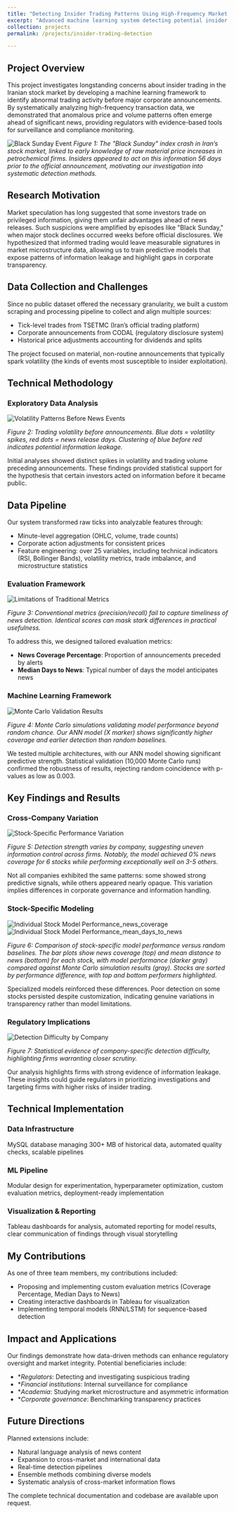 ```yaml
---
title: "Detecting Insider Trading Patterns Using High-Frequency Market Data"
excerpt: "Advanced machine learning system detecting potential insider trading patterns in Iran stock market using high-frequency tick data and news analysis" #<br/><img src='/images/500x300.png'>"
collection: projects
permalink: /projects/insider-trading-detection

---
```


## Project Overview

This project investigates longstanding concerns about insider trading in the Iranian stock market by developing a machine learning framework to identify abnormal trading activity before major corporate announcements. By systematically analyzing high-frequency transaction data, we demonstrated that anomalous price and volume patterns often emerge ahead of significant news, providing regulators with evidence-based tools for surveillance and compliance monitoring.

![Black Sunday Event](../images/insider-trading/fig1.png)
*Figure 1: The "Black Sunday" index crash in Iran’s stock market, linked to early knowledge of raw material price increases in petrochemical firms. Insiders appeared to act on this information 56 days prior to the official announcement, motivating our investigation into systematic detection methods.*



## Research Motivation

Market speculation has long suggested that some investors trade on privileged information, giving them unfair advantages ahead of news releases. Such suspicions were amplified by episodes like "Black Sunday," when major stock declines occurred weeks before official disclosures. We hypothesized that informed trading would leave measurable signatures in market microstructure data, allowing us to train predictive models that expose patterns of information leakage and highlight gaps in corporate transparency.


## Data Collection and Challenges

Since no public dataset offered the necessary granularity, we built a custom scraping and processing pipeline to collect and align multiple sources:

- Tick-level trades from TSETMC (Iran’s official trading platform)
- Corporate announcements from CODAL (regulatory disclosure system)
- Historical price adjustments accounting for dividends and splits

The project focused on material, non-routine announcements that typically spark volatility (the kinds of events most susceptible to insider exploitation).


## Technical Methodology

### Exploratory Data Analysis

![Volatility Patterns Before News Events](../images/insider-trading/fig2.png)

*Figure 2: Trading volatility before announcements. Blue dots = volatility spikes, red dots = news release days. Clustering of blue before red indicates potential information leakage.*

Initial analyses showed distinct spikes in volatility and trading volume preceding announcements. These findings provided statistical support for the hypothesis that certain investors acted on information before it became public.


## Data Pipeline

Our system transformed raw ticks into analyzable features through:

- Minute-level aggregation (OHLC, volume, trade counts)
- Corporate action adjustments for consistent prices
- Feature engineering: over 25 variables, including technical indicators (RSI, Bollinger Bands), volatility metrics, trade imbalance, and microstructure statistics


### Evaluation Framework

![Limitations of Traditional Metrics](../images/insider-trading/fig3.png)

*Figure 3: Conventional metrics (precision/recall) fail to capture timeliness of news detection. Identical scores can mask stark differences in practical usefulness.*

To address this, we designed tailored evaluation metrics:

- **News Coverage Percentage**: Proportion of announcements preceded by alerts
- **Median Days to News**: Typical number of days the model anticipates news


### Machine Learning Framework

![Monte Carlo Validation Results](../images/insider-trading/fig4.png)

*Figure 4: Monte Carlo simulations validating model performance beyond random chance. Our ANN model (X marker) shows significantly higher coverage and earlier detection than random baselines.*

We tested multiple architectures, with our ANN model showing significant predictive strength. Statistical validation (10,000 Monte Carlo runs) confirmed the robustness of results, rejecting random coincidence with p-values as low as 0.003.


## Key Findings and Results

### Cross-Company Variation

![Stock-Specific Performance Variation](../images/insider-trading/fig5.png)

*Figure 5: Detection strength varies by company, suggesting uneven information control across firms. Notably, the model achieved 0% news coverage for 6 stocks while performing exceptionally well on 3-5 others.*

Not all companies exhibited the same patterns: some showed strong predictive signals, while others appeared nearly opaque. This variation implies differences in corporate governance and information handling.

### Stock-Specific Modeling

![Individual Stock Model Performance_news_coverage](../images/insider-trading/fig6_1.png)
![Individual Stock Model Performance_mean_days_to_news](../images/insider-trading/fig6_2.png)

*Figure 6: Comparison of stock-specific model performance versus random baselines. The bar plots show news coverage (top) and mean distance to news (bottom) for each stock, with model performance (darker gray) compared against Monte Carlo simulation results (gray). Stocks are sorted by performance difference, with top and bottom performers highlighted.*

Specialized models reinforced these differences. Poor detection on some stocks persisted despite customization, indicating genuine variations in transparency rather than model limitations.

### Regulatory Implications

![Detection Difficulty by Company](../images/insider-trading/fig7.png)

*Figure 7: Statistical evidence of company-specific detection difficulty, highlighting firms warranting closer scrutiny.*

Our analysis highlights firms with strong evidence of information leakage. These insights could guide regulators in prioritizing investigations and targeting firms with higher risks of insider trading.


## Technical Implementation

### Data Infrastructure

MySQL database managing 300+ MB of historical data, automated quality checks, scalable pipelines

### ML Pipeline

Modular design for experimentation, hyperparameter optimization, custom evaluation metrics, deployment-ready implementation

### Visualization & Reporting

Tableau dashboards for analysis, automated reporting for model results, clear communication of findings through visual storytelling



## My Contributions

As one of three team members, my contributions included:

- Proposing and implementing custom evaluation metrics (Coverage Percentage, Median Days to News)
- Creating interactive dashboards in Tableau for visualization
- Implementing temporal models (RNN/LSTM) for sequence-based detection


## Impact and Applications

Our findings demonstrate how data-driven methods can enhance regulatory oversight and market integrity. Potential beneficiaries include:

- **Regulators*: Detecting and investigating suspicious trading
- **Financial institutions*: Internal surveillance for compliance
- **Academia*: Studying market microstructure and asymmetric information
- **Corporate governance*: Benchmarking transparency practices


## Future Directions

Planned extensions include:

- Natural language analysis of news content
- Expansion to cross-market and international data
- Real-time detection pipelines
- Ensemble methods combining diverse models
- Systematic analysis of cross-market information flows

The complete technical documentation and codebase are available upon request.